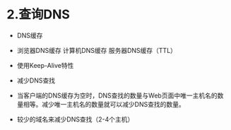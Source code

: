 # 2.查询DNS

* DNS缓存

* 浏览器DNS缓存 计算机DNS缓存 服务器DNS缓存（TTL）

* 使用Keep-Alive特性
* 减少DNS查找

* 当客户端的DNS缓存为空时，DNS查找的数量与Web页面中唯一主机名的数量相等。减少唯一主机名的数量就可以减少DNS查找的数量。

* 较少的域名来减少DNS查找（2-4个主机）